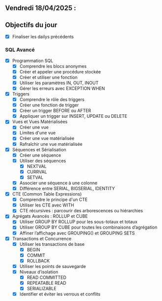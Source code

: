 ## Vendredi 18/04/2025 :

## Objectifs du jour

- [x] Finaliser les dailys précédents

### SQL Avancé

- [x] Programmation SQL
  - [x] Comprendre les blocs anonymes
  - [x] Créer et appeler une procédure stockée
  - [x] Créer et utiliser une fonction
  - [x] Utiliser les paramètres IN, OUT, INOUT
  - [x] Gérer les erreurs avec EXCEPTION WHEN

- [x] Triggers
  - [x] Comprendre le rôle des triggers
  - [x] Créer une fonction de trigger
  - [x] Créer un trigger BEFORE ou AFTER
  - [x] Appliquer un trigger sur INSERT, UPDATE ou DELETE
  
- [x] Vues et Vues Matérialisées
  - [x] Créer une vue
  - [x] Limites d'une vue
  - [x] Créer une vue matérialisée
  - [x] Rafraîchir une vue matérialisée
  
- [x] Séquences et Sérialisation
  - [x] Créer une séquence
  - [x] Utiliser des séquences 
    - [x] NEXTVAL
    - [x] CURRVAL
    - [x] SETVAL
  - [x] Associer une séquence à une colonne
  - [x] Différence entre SERIAL, BIGSERIAL, IDENTITY

- [x] CTE (Common Table Expressions)
  - [x] Comprendre le principe d'un CTE
  - [x] Utiliser les CTE avec WITH
  - [x] CTE récursives : parcourir des arborescences ou hiérarchies

- [x] Agrégats Avancés : ROLLUP et CUBE
  - [x] Utiliser GROUP BY ROLLUP pour les sous-totaux et totaux
  - [x] Utiliser GROUP BY CUBE pour toutes les combinaisons d’agrégation
  - [x] Affiner l’affichage avec GROUPING() et GROUPING SETS

- [x] Transactions et Concurrence
  - [x] Utiliser les transactions de base
    - [x] BEGIN
    - [x] COMMIT
    - [x] ROLLBACK
  - [x] Utiliser les points de sauvegarde
  - [x] Niveaux d’isolation 
    - [x] READ COMMITTED
	- [x] REPEATABLE READ
	- [x] SERIALIZABLE
  - [x] Identifier et éviter les verrous et conflits
